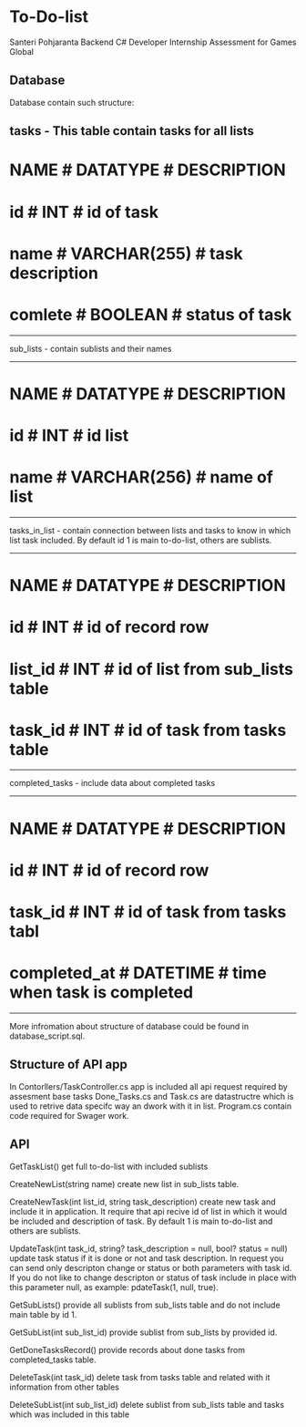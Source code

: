# To-Do-list
Santeri Pohjaranta Backend C# Developer Internship Assessment for Games Global

## Database
Database contain such structure:

tasks - This table contain tasks for all lists
----------------------------------------------
# NAME    # DATATYPE     # DESCRIPTION      #
# id      # INT          # id of task       #
# name    # VARCHAR(255) # task description #
# comlete # BOOLEAN      # status of task   #
---------------------------------------------

sub_lists - contain sublists and their names

------------------------------------------
# NAME    # DATATYPE     # DESCRIPTION   #
# id      # INT          # id list       #
# name    # VARCHAR(256) # name of list  #
-----------------------------------------

tasks_in_list - contain connection between lists and tasks to know in which list task included. By default id 1 is main to-do-list, others are sublists.

------------------------------------------------------------
# NAME    # DATATYPE     # DESCRIPTION                     #
# id      # INT          # id of record row                #
# list_id # INT          # id of list from sub_lists table #
# task_id # INT          # id of task from tasks table     #
------------------------------------------------------------

completed_tasks - include data about completed tasks 

--------------------------------------------------------------
# NAME         # DATATYPE     # DESCRIPTION                  #
# id           # INT          # id of record row             #
# task_id      # INT          # id of task from tasks tabl   #
# completed_at # DATETIME     # time when task is completed  #
--------------------------------------------------------------

More infromation about structure of database could be found in database_script.sql.

## Structure of API app

In Contorllers/TaskController.cs app is included all api request required by assesment base tasks
Done_Tasks.cs and Task.cs are datastructre which is used to retrive data specifc way an dwork with it in list.
Program.cs contain code required for Swager work.

## API

GetTaskList() get full to-do-list with included sublists

CreateNewList(string name) create new list in sub_lists table.

CreateNewTask(int list_id, string task_description) create new task and include it in application. It require that api recive id of list in which it would be included and description of task. By default 1 is main to-do-list and others are sublists.

UpdateTask(int task_id, string? task_description = null, bool? status = null) update task status if it is done or not and task description. In request you can send only descripton change or status or both parameters with task id. If you do not like to change descripton or status of task include in place with this parameter null, as example: pdateTask(1, null, true).

GetSubLists() provide all sublists from sub_lists table and do not include main table by id 1.

 GetSubList(int sub_list_id) provide sublist from sub_lists by provided id.

 GetDoneTasksRecord() provide records about done tasks from completed_tasks table.

 DeleteTask(int task_id) delete task from tasks table and related with it information from other tables

 DeleteSubList(int sub_list_id) delete sublist from sub_lists table and tasks which was included in this table
